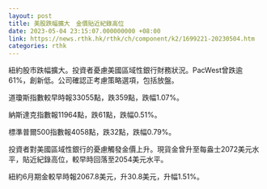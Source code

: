 ```yaml
---
layout: post
title: 美股跌幅擴大　金價貼近紀錄高位
date: 2023-05-04 23:15:07.000000000 +08:00
link: https://news.rthk.hk/rthk/ch/component/k2/1699221-20230504.htm
categories: rthk
---
```


紐約股市跌幅擴大。投資者憂慮美國區域性銀行財務狀況。PacWest曾跌逾61%，創新低。公司確認正考慮策略選項，包括放盤。

道瓊斯指數較早時報33055點，跌359點，跌幅1.07%。

納斯達克指數報11964點，跌61點，跌幅0.51%。

標準普爾500指數報4058點，跌32點，跌幅0.79%。

投資者對美國區域性銀行的憂慮觸發金價上升。現貨金曾升至每盎士2072美元水平，貼近紀錄高位，較早時回落至2054美元水平。

紐約6月期金較早時報2067.8美元，升30.8美元，升幅1.51%。
